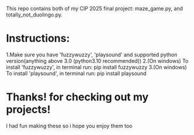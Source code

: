 This repo contains both of my CIP 2025 final project: maze_game.py, and totally_not_duolingo.py.

# Instructions:
1.Make sure you have 'fuzzywuzzy', 'playsound' and supported python version(anything above 3.0 (python3.10 recommended))
2.(On windows) To install 'fuzzywuzzy', in terminal run:
pip install fuzzywuzzy
3.(On windows) To install 'playsound', in terminal run:
pip install playsound

# Thanks! for checking out my projects!
I had fun making these so i hope you enjoy them too
